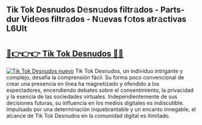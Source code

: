 ## Tik Tok Desnudos D𝚎sn𝚞dos filtr𝚊dos - Parts-dur Vid𝚎os filtr𝚊dos - N𝚞evas f𝚘tos atr𝚊ctivas L6Ult

# <h2><a href="http://mbcahob.tromn.icu/?c=Tik+Tok+Desnudos">🔗👉👉👉 Tik Tok Desnudos 🔗🔗</a></h2>

[![Tik Tok Desnudos nuevo](https://i.imgur.com/pEAQMta.gif)](http://mbcahob.tromn.icu/?c=Tik+Tok+Desnudos)
Tik Tok Desnudos, un individuo intrigante y complejo, desafía la comprensión fácil. Su forma poco convencional de crear una presencia en línea ha magnetizado y ofendido a los espectadores, encendiendo debates sobre el consentimiento, la privacidad y la esencia de las sociedades virtuales. Independientemente de sus decisiones futuras, su influencia en los medios digitales es indiscutible. Impulsado por una determinación inquebrantable y un encanto innegable, el alcance de Tik Tok Desnudos en la comunidad digital es ilimitado.
